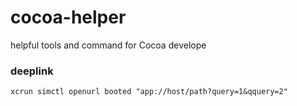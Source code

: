# cocoa-helper
helpful tools and command for Cocoa develope

### deeplink

`xcrun simctl openurl booted "app://host/path?query=1&qquery=2"`

